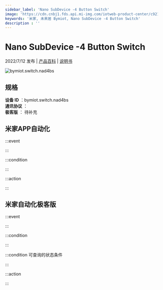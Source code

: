 ```yaml
---
sidebar_label: 'Nano SubDevice -4 Button Switch'
image: 'https://cdn.cnbj1.fds.api.mi-img.com/iotweb-product-center/c92174d1747377d19696fe0e672c27a9_1657519804631.png?GalaxyAccessKeyId=AKVGLQWBOVIRQ3XLEW&Expires=9223372036854775807&Signature=SqH47UmSXqFOIxFNy/v9I4GY+nY='
keywords: '米家, 未来居 Bymiot, Nano SubDevice -4 Button Switch'
description : ''
---
```

# Nano SubDevice -4 Button Switch

2022/7/12 发布 | [产品百科](https://home.mi.com/webapp/content/baike/product/index.html?model=bymiot.switch.nad4bs/) | [说明书](https://home.mi.com/views/introduction.html?model=bymiot.switch.nad4bs&region=cn)

![bymiot.switch.nad4bs](https://cdn.cnbj1.fds.api.mi-img.com/iotweb-product-center/c92174d1747377d19696fe0e672c27a9_1657519804631.png?GalaxyAccessKeyId=AKVGLQWBOVIRQ3XLEW&Expires=9223372036854775807&Signature=SqH47UmSXqFOIxFNy/v9I4GY+nY=)

## 规格  
> 
**设备 ID** ：bymiot.switch.nad4bs  
**通讯协议** ：  
**极客版**  ： 待补充 


## 米家APP自动化  

:::event  

:::

:::condition  

:::

:::action   

:::

## 米家自动化极客版  

:::event  

:::

:::condition  

:::

:::condition 可查询的状态条件  

:::

:::action  

:::

        
